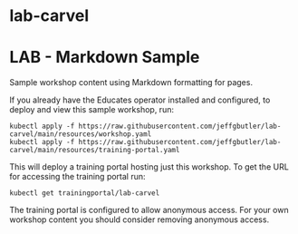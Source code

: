# lab-carvel

LAB - Markdown Sample
=====================

Sample workshop content using Markdown formatting for pages.

If you already have the Educates operator installed and configured, to
deploy and view this sample workshop, run:

```
kubectl apply -f https://raw.githubusercontent.com/jeffgbutler/lab-carvel/main/resources/workshop.yaml
kubectl apply -f https://raw.githubusercontent.com/jeffgbutler/lab-carvel/main/resources/training-portal.yaml
```

This will deploy a training portal hosting just this workshop. To get the
URL for accessing the training portal run:

```
kubectl get trainingportal/lab-carvel
```

The training portal is configured to allow anonymous access. For your own
workshop content you should consider removing anonymous access.
